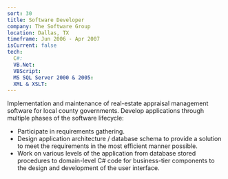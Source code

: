 ```yaml
---
sort: 30
title: Software Developer
company: The Software Group
location: Dallas, TX
timeframe: Jun 2006 - Apr 2007
isCurrent: false
tech:
  C#:
  VB.Net:
  VBScript:
  MS SQL Server 2000 & 2005:
  XML & XSLT:
---
```


Implementation and maintenance of real-estate appraisal management software for local county governments. Develop applications through multiple phases of the software lifecycle:

* Participate in requirements gathering.
* Design application architecture / database schema to provide a solution to meet the requirements in the most efficient manner possible.
* Work on various levels of the application from database stored procedures to domain-level C# code for business-tier components to the design and development of the user interface.